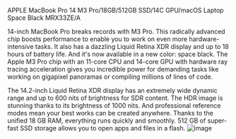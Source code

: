 APPLE MacBook Pro 14 M3 Pro/18GB/512GB SSD/14C GPU/macOS Laptop Space Black MRX33ZE/A

14-inch MacBook Pro breaks records with M3 Pro. This radically advanced chip boosts performance to enable you to work on even more hardware-intensive tasks. It also has a dazzling Liquid Retina XDR display and up to 18 hours of battery life. And it's now available in a new color: space black. The Apple M3 Pro chip with an 11-core CPU and 14-core GPU with hardware ray tracing acceleration gives you incredible power for demanding tasks like working on gigapixel panoramas or compiling millions of lines of code.

The 14.2-inch Liquid Retina XDR display has an extremely wide dynamic range and up to 600 nits of brightness for SDR content. The HDR image is stunning thanks to its brightness of 1000 nits. And professional reference modes mean your best works can be created anywhere. Thanks to the unified 18 GB RAM, everything runs quickly and smoothly. 512 GB of super-fast SSD storage allows you to open apps and files in a flash.
![image](https://github.com/kristsinaaleinik96/gitflow-task1/assets/158847401/ecdf505c-6422-43a7-ac0a-e14500c13842)

